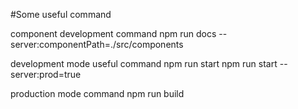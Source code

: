 #Some useful command

component development command
npm run docs --server:componentPath=./src/components

development mode useful command
npm run start
npm run start --server:prod=true


production mode command
npm run build
